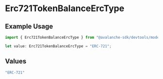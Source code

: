 # Erc721TokenBalanceErcType

## Example Usage

```typescript
import { Erc721TokenBalanceErcType } from "@avalanche-sdk/devtools/models/components";

let value: Erc721TokenBalanceErcType = "ERC-721";
```

## Values

```typescript
"ERC-721"
```